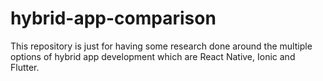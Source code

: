 # hybrid-app-comparison
This repository is just for having some research done around the multiple options of hybrid app development which are React Native, Ionic and Flutter.
